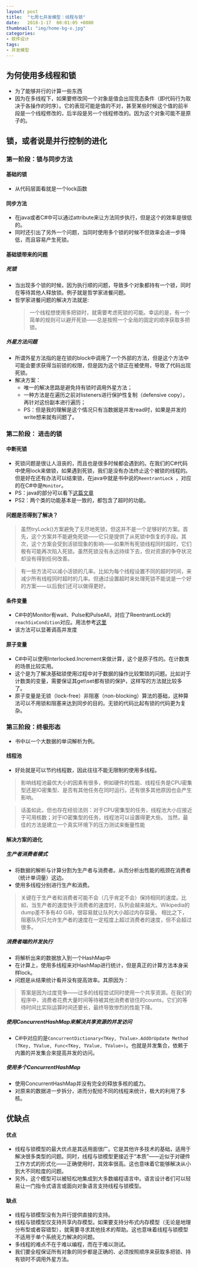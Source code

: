 ```yaml
---
layout: post
title:  "七周七并发模型：线程与锁"
date:   2018-1-17  00:01:05 +0800
thumbnail: "img/home-bg-o.jpg"
categories: 
- 软件设计
tags:
- 并发模型
---
```


## 为何使用多线程和锁
- 为了能够并行的计算一些东西
- 因为在多线程下，如果要修改同一个对象是值会出现竞态条件（即代码行为取决于各操作的时序）。它的表现可能是值的不对，甚至某些时候这个值的前半段是一个线程修改的，后半段是另一个线程修改的。因为这个对象可能不是原子的。


## 锁，或者说是并行控制的进化

### 第一阶段：锁与同步方法

#### 基础的锁
- 从代码层面看就是一个lock函数

#### 同步方法
- 在java或者C#中可以通过attribute来让方法同步执行，但是这个的效率是很低的。
- 同时还引出了另外一个问题，当同时使用多个锁的时候不但效率会进一步降低，而且容易产生死锁。

<!--more-->

#### 基础锁带来的问题

##### 死锁
- 当出现多个锁的时候，因为执行顺的问题，导致多个对象都持有一个锁，同时在等待其他人释放锁。例子就是哲学家进餐问题。
- 哲学家进餐问题的解决方法就是:
    > 一个线程想使用多把锁时，就需要考虑死锁的可能。幸运的是，有一个简单的规则可以避开死锁——总是按照一个全局的固定的顺序获取多把锁。

##### 外星方法问题
- 所谓外星方法指的是在锁的block中调用了一个外部的方法，但是这个方法中可能会要求获得当前锁的权限，但是因为这个锁正在被使用，导致了代码出现死锁。
- 解决方案：
    - 唯一的解决思路是避免持有锁时调用外星方法；
    - 一种方法是在遍历之前对listeners进行保护性复制（defensive copy），再针对这份副本进行遍历；
    - PS：但是我的理解是这个情况只有当数据是并发read时，如果是并发的write想来就有问题了。

### 第二阶段： 进击的锁 
#### 中断死锁
- 死锁问题是很让人沮丧的，而且也是很多时候都会遇到的。在我们的C#代码中使用lock来做锁，如果遇到死锁，我们是没有办法终止这个被锁的线程的。但是好在还有办法可以结束锁，在java中就是书中说的`ReentrantLock `，对应的在C#中是`Monitor`。
- PS：java的部分可以看下[这篇文章](http://blog.csdn.net/lipeng_bigdata/article/details/52154637)
- PS2：两个类的功能基本是一致的，都包含了超时的功能。

#### 问题是否得到了解决？
> 虽然tryLock()方案避免了无尽地死锁，但这并不是一个足够好的方案。首先，这个方案并不能避免死锁——它只是提供了从死锁中恢复的手段。其次，这个方案会受到活锁现象的影响——如果所有死锁线程同时超时，它们极有可能再次陷入死锁。虽然死锁没有永远持续下去，但对资源的争夺状况却没有得到任何改善。

> 有一些方法可以减小活锁的几率。比如为每个线程设置不同的超时时间，来减少所有线程同时超时的几率。但通过设置超时来处理死锁不能说是一个好的方案——以后我们还可以做得更好。

#### 条件变量
- C#中的Monitor有wait、Pulse和PulseAll，对应了ReentrantLock的`reachSixCondition`对应。用法参考[这里](https://msdn.microsoft.com/en-us/library/system.threading.monitor.pulse.aspx)
- 该方法可以显著调高并发度

#### 原子变量
- C#中可以使用Interlocked.Increment来做计算，这个是原子性的。在计数类的场景比较实用。
- 这个是为了解决基础锁使用过程中对于数据的操作比较繁琐的问题。比如对于计数类的变量，需要保证其get\set都有锁的保护，这样写的方法就比较多了。
- 原子变量是无锁（lock-free）非阻塞（non-blocking）算法的基础，这种算法可以不用锁和阻塞来达到同步的目的。无锁的代码比起有锁的代码更为复杂。


### 第三阶段：终极形态
- 书中以一个大数据的单词解析为例。

#### 线程池
- 好处就是可以节约线程数，因此往往不能无限制的使用多线程。

> 影响线程池最优大小的因素有很多，例如硬件的性能、线程任务是CPU密集型还是IO密集型、是否有其他任务在同时运行。还有很多其他原因也会产生影响。

> 话虽如此，但也存在经验法则：对于CPU密集型的任务，线程池大小应接近于可用核数；对于IO密集型的任务，线程池可以设置得更大些。
当然，最佳的方法是建立一个真实环境下的压力测试来衡量性能

#### 解决方案的进化

##### 生产者消费者模式
- 将数据的解析与计算分割为生产者与消费者。从而分析出性能的瓶颈在消费者（统计单词量）这边。
- 使用多线程分别进行生产和消费。

> 关键在于生产者和消费者可能不会（几乎肯定不会）保持相同的速度。比如，当生产者的速度快于消费者的速度时，队列会越来越大。Wikipedia的dump差不多有40 GiB，很容易就让队列大小超过内存容量。
相比之下，阻塞队列只允许生产者的速度在一定程度上超过消费者的速度，但不会超过很多。


##### 消费者端的并发执行
- 将解析出来的数据放入到一个HashMap中
- 在计算上，使用多线程来对HashMap进行统计，但是真正的计算方法本身采样lock。
- 问题是从结果统计看并没有提高效率。其原因为：

> 答案是因为过度竞争——过多的线程尝试同时使用一个共享资源。在我们的程序中，消费者花费大量时间等待被其他消费者锁住的counts，它们的等待时间比实际运算时间还要长，最终导致惨烈的性能下降。

##### 使用ConcurrentHashMap来解决共享资源的并发访问
- C#中对应的是`ConcurrentDictionary<TKey, TValue>.AddOrUpdate Method (TKey, TValue, Func<TKey, TValue, TValue>)`。也就是并发集合，依赖于内置的并发集合来提高并发的访问。


##### 使用多个ConcurrentHashMap
- 使用ConcurrentHashMap并没有完全的释放多核的威力。
- 对原来的数据进一步拆分，进而分配给不同的线程来统计，极大的利用了多核。


## 优缺点
#### 优点
- 线程与锁模型的最大优点是其适用面很广。它是其他许多技术的基础，适用于解决很多类型的问题。同时，线程与锁模型更接近于“本质”——近似于对硬件工作方式的形式化——正确使用时，其效率很高。这也意味着它能够解决从小到大不同粒度的问题。
- 另外，这个模型可以被轻松地集成到大多数编程语言中。语言设计者们可以轻易让一门指令式语言或面向对象语言支持线程与锁模型。

#### 缺点
- 线程与锁模型没有为并行提供直接的支持。
- 线程与锁模型仅支持共享内存模型。如果要支持分布式内存模型（无论是地理分布型或者容错型），就需要寻求其他技术的帮助。这也意味着线程与锁模型不适用于单个系统无力解决的问题。
- 多线程的难点不在于难以编程，而在于难以测试。
- 我们要全程保证所有对象的同步都是正确的、必须按照顺序来获取多把锁、持有锁时不调用外星方法。


